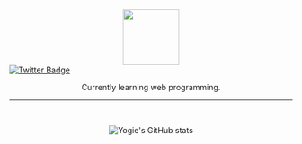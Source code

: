 <div id="header" align="center">
  <img src="https://media.giphy.com/media/M9gbBd9nbDrOTu1Mqx/giphy.gif" width="100"/>
</div>

<div id="badges">
  <a href="https://twitter.com/yogialfin23">
    <img src="https://img.shields.io/badge/Twitter-blue?style=for-the-badge&logo=twitter&logoColor=white" alt="Twitter Badge"/>
  </a>
</div>

<p align = "center">
    Currently learning web programming.
</p>

---

</br>

<div align = "center">

<p>

![Yogie's GitHub stats](https://github-readme-stats.vercel.app/api?username=yogiealfin&show_icons=true&theme=tokyonight)

</p>

</div>
